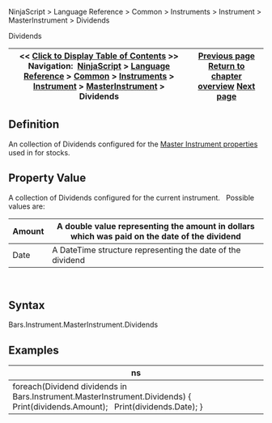﻿
NinjaScript > Language Reference > Common > Instruments > Instrument > MasterInstrument > Dividends

Dividends

| << [Click to Display Table of Contents](dividends.md) >> **Navigation:**     [NinjaScript](ninjascript-1.md) > [Language Reference](language_reference_wip-1.md) > [Common](common-1.md) > [Instruments](instruments_ninjascript-1.md) > [Instrument](instrument-1.md) > [MasterInstrument](masterinstrument-1.md) > Dividends | [Previous page](masterinstrument_description-1.md) [Return to chapter overview](masterinstrument-1.md) [Next page](exchanges-1.md) |
| --- | --- |
## Definition
An collection of Dividends configured for the [Master Instrument properties](editing_instruments-1.md) used in for stocks.
## 
## Property Value
A collection of Dividends configured for the current instrument.
 
Possible values are:

| Amount | A double value representing the amount in dollars which was paid on the date of the dividend |
| --- | --- |
| Date | A DateTime structure representing the date of the dividend |
 
## Syntax
Bars.Instrument.MasterInstrument.Dividends
 
## Examples

| ns |
| --- |
| foreach(Dividend dividends in Bars.Instrument.MasterInstrument.Dividends) {    Print(dividends.Amount);    Print(dividends.Date); } |
